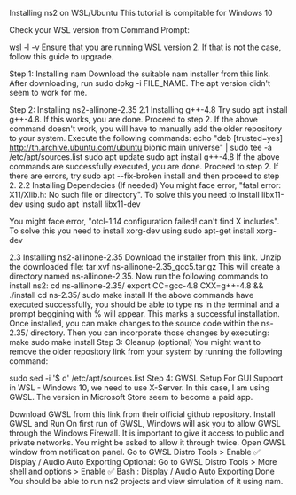 Installing ns2 on WSL/Ubuntu
This tutorial is compitable for Windows 10

Check your WSL version from Command Prompt:

wsl -l -v
Ensure that you are running WSL version 2. If that is not the case, follow this guide to upgrade.

Step 1: Installing nam
Download the suitable nam installer from this link. After downloading, run sudo dpkg -i FILE_NAME. The apt version didn't seem to work for me.

Step 2: Installing ns2-allinone-2.35
2.1 Installing g++-4.8
Try sudo apt install g++-4.8. If this works, you are done. Proceed to step 2.
If the above command doesn't work, you will have to manually add the older repository to your system. Execute the following commands:
echo "deb [trusted=yes] http://th.archive.ubuntu.com/ubuntu bionic main universe" | sudo tee -a /etc/apt/sources.list 
sudo apt update
sudo apt install g++-4.8
If the above commands are successfully executed, you are done. Proceed to step 2.
If there are errors, try sudo apt --fix-broken install and then proceed to step 2.
2.2 Installing Dependecies (If needed)
You might face error, "fatal error: X11/Xlib.h: No such file or directory". To solve this you need to install libx11-dev using sudo apt install libx11-dev

You might face error, "otcl-1.14 configuration failed! can't find X includes". To solve this you need to install xorg-dev using sudo apt-get install xorg-dev

2.3 Installing ns2-allinone-2.35
Download the installer from this link.
Unzip the downloaded file: tar xvf ns-allinone-2.35_gcc5.tar.gz
This will create a directory named ns-allinone-2.35. Now run the following commands to install ns2:
cd ns-allinone-2.35/
export CC=gcc-4.8 CXX=g++-4.8 && ./install
cd ns-2.35/
sudo make install
If the above commands have executed successfully, you should be able to type ns in the terminal and a prompt beggining with % will appear. This marks a successful installation.
Once installed, you can make changes to the source code within the ns-2.35/ directory. Then you can incorporate those changes by executing:
make
sudo make install
Step 3: Cleanup (optional)
You might want to remove the older repository link from your system by running the following command:

sudo sed -i '$ d' /etc/apt/sources.list
Step 4: GWSL Setup
For GUI Support in WSL - Windows 10, we need to use X-Server. In this case, I am using GWSL. The version in Microsoft Store seem to become a paid app.

Download GWSL from this link from their official github repository.
Install GWSL and Run
On first run of GWSL, Windows will ask you to allow GWSL through the Windows Firewall. It is important to give it access to public and private networks. You might be asked to allow it through twice.
Open GWSL window from notification panel. Go to GWSL Distro Tools > Enable ✅ Display / Audio Auto Exporting
Optional: Go to GWSL Distro Tools > More shell and options > Enable ✅ Bash : Display / Audio Auto Exporting
Done
You should be able to run ns2 projects and view simulation of it using nam.